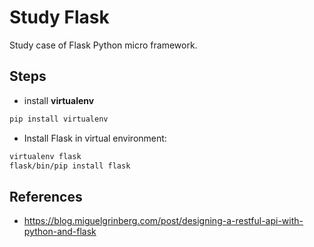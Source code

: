 # Study Flask

Study case of Flask Python micro framework.

## Steps

- install **virtualenv**

```sh
pip install virtualenv
```

- Install Flask in virtual environment:

```sh
virtualenv flask
flask/bin/pip install flask
```


## References

- https://blog.miguelgrinberg.com/post/designing-a-restful-api-with-python-and-flask

